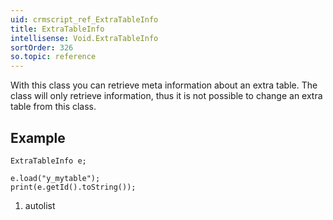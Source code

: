 ```yaml
---
uid: crmscript_ref_ExtraTableInfo
title: ExtraTableInfo
intellisense: Void.ExtraTableInfo
sortOrder: 326
so.topic: reference
---
```


With this class you can retrieve meta information about an extra table. The class will only retrieve information, thus it is not possible to change an extra table from this class.



## Example


    ExtraTableInfo e;
    
    e.load("y_mytable");
    print(e.getId().toString());




1. autolist

